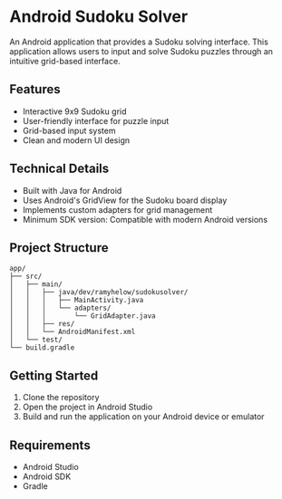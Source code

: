 # Android Sudoku Solver

An Android application that provides a Sudoku solving interface. This application allows users to input and solve Sudoku puzzles through an intuitive grid-based interface.

## Features

- Interactive 9x9 Sudoku grid
- User-friendly interface for puzzle input
- Grid-based input system
- Clean and modern UI design

## Technical Details

- Built with Java for Android
- Uses Android's GridView for the Sudoku board display
- Implements custom adapters for grid management
- Minimum SDK version: Compatible with modern Android versions

## Project Structure

```
app/
├── src/
│   ├── main/
│   │   ├── java/dev/ramyhelow/sudokusolver/
│   │   │   ├── MainActivity.java
│   │   │   └── adapters/
│   │   │       └── GridAdapter.java
│   │   ├── res/
│   │   └── AndroidManifest.xml
│   └── test/
└── build.gradle
```

## Getting Started

1. Clone the repository
2. Open the project in Android Studio
3. Build and run the application on your Android device or emulator

## Requirements

- Android Studio
- Android SDK
- Gradle